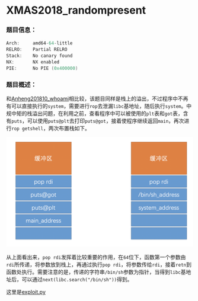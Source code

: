 # XMAS2018_randompresent

### 题目信息：

```c
Arch:     amd64-64-little
RELRO:    Partial RELRO
Stack:    No canary found
NX:       NX enabled
PIE:      No PIE (0x400000)
```

### 题目概述：

和[Anheng201810_whoami](./Anheng201810_whoami)相比较，该题目同样是栈上的溢出，不过程序中不再有可以直接执行的`system`，需要进行`rop`去泄漏`libc`基地址，随后执行`system`。中规中矩的栈溢出问题，在利用之前，查看程序中可以被使用的`plt`表和`got`表，含有`puts`，可以使用`puts@plt`去打印`puts@got`，接着使程序继续返回`main`，再次进行`rop getshell`，两次布置栈如下。

![image-20201112152641450](readme.assets/image-20201112152641450.png)

从上面看出来，`pop rdi`发挥着比较重要的作用，在`64`位下，函数第一个参数由`rdi`所传递，将参数放到栈上，再通过执行`pop rdi`，将参数传给`rdi`，接着`retn`到函数处执行。需要注意的是，传递的字符串`/bin/sh`参数为指针，当得到`libc`基地址后，可以通过`next(libc.search("/bin/sh"))`得到。

这里是[exploit.py](./exp.py)

